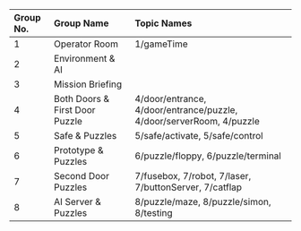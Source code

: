 | Group No. | Group Name                     | Topic Names                                                          |
| :-------- | :----------------------------- | :------------------------------------------------------------------- |
| 1         | Operator Room                  | 1/gameTime                                                           |
| 2         | Environment & AI               |                                                                      |
| 3         | Mission Briefing               |                                                                      |
| 4         | Both Doors & First Door Puzzle | 4/door/entrance, 4/door/entrance/puzzle, 4/door/serverRoom, 4/puzzle |
| 5         | Safe & Puzzles                 | 5/safe/activate, 5/safe/control                                      |
| 6         | Prototype & Puzzles            | 6/puzzle/floppy, 6/puzzle/terminal                                   |
| 7         | Second Door Puzzles            | 7/fusebox, 7/robot, 7/laser, 7/buttonServer, 7/catflap               |
| 8         | AI Server & Puzzles            | 8/puzzle/maze, 8/puzzle/simon, 8/testing                             |
